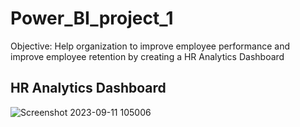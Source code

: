 # Power_BI_project_1

Objective:
Help organization to improve employee performance and improve employee retention by creating a HR Analytics Dashboard


## HR Analytics Dashboard

![Screenshot 2023-09-11 105006](https://github.com/NavaneethShetty25/Power_BI_project_1/assets/137690434/0a1fb5ac-8884-4870-802b-5ffae549f3f8)
